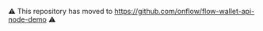 :warning: This repository has moved to https://github.com/onflow/flow-wallet-api-node-demo :warning:
